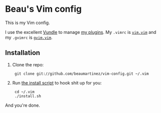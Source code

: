 # Beau's Vim config

This is my Vim config.

I use the excellent [Vundle] to manage [my plugins]. My `.vimrc` is
[`vim.vim`] and my `.gvimrc` is [`gvim.vim`].

## Installation

1. Clone the repo:

        git clone git://github.com/beaumartinez/vim-config.git ~/.vim

2. Run [the install script] to hook shit up for you:

        cd ~/.vim
        ./install.sh

And you're done.

[Vundle]: http://github.com/gmarik/vundle
[`gvim.vim`]: http://github.com/beaumartinez/vim-config/blob/master/gvim.vim
[`vim.vim`]: http://github.com/beaumartinez/vim-config/blob/master/vim.vim
[the install script]: https://github.com/beaumartinez/vim-config/blob/master/install.sh
[my plugins]: http://github.com/beaumartinez/vim-config/blob/master/vundle.vim
